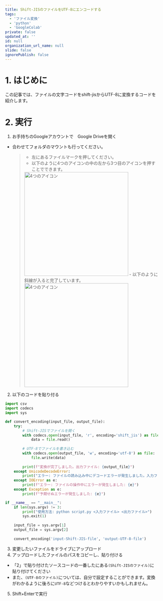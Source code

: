 ```yaml
---
title: Shift-JISのファイルをUTF-8にエンコードする
tags:
  - 'ファイル変換'
  - 'python'
  - 'GoogleColab'
private: false
updated_at: ''
id: null
organization_url_name: null
slide: false
ignorePublish: false
---
```

# 1. はじめに
この記事では、ファイルの文字コードをshift-jisからUTF-8に変換するコードを紹介します。

# 2. 実行
1. お手持ちのGoogleアカウントで　Google Driveを開く
  - 合わせてフォルダのマウントも行ってください。
    >- 左にあるファイルマークを押してください。
    >- 以下のように4つのアイコンの中の左から3つ目のアイコンを押すことでできます。
    ><img width="342" alt="4つのアイコン" src="https://github.com/user-attachments/assets/3a20f89c-e343-418a-9ff4-7ed2ac8d25d2">
    >- 以下のように斜線が入ると完了しています。
    ><img width="342" alt="4つのアイコン" src="https://github.com/user-attachments/assets/455e72a9-f3d1-4a64-8aa0-4e74f7661d0a">

2. 以下のコードを貼り付る
```python
import csv
import codecs
import sys

def convert_encoding(input_file, output_file):
    try:
        # Shift-JISでファイルを開く
        with codecs.open(input_file, 'r', encoding='shift_jis') as file:
            data = file.read()
        
        # UTF-8でファイルを書き込む
        with codecs.open(output_file, 'w', encoding='utf-8') as file:
            file.write(data)
        
        print(f"変換が完了しました。出力ファイル: {output_file}")
    except UnicodeDecodeError:
        print("エラー: ファイルの読み込み中にデコードエラーが発生しました。入力ファイルがShift-JISでエンコードされていることを確認してください。")
    except IOError as e:
        print(f"エラー: ファイルの操作中にエラーが発生しました: {e}")
    except Exception as e:
        print(f"予期せぬエラーが発生しました: {e}")

if __name__ == "__main__":
    if len(sys.argv) != 3:
        print("使用方法: python script.py <入力ファイル> <出力ファイル>")
        sys.exit(1)
    
    input_file = sys.argv[1]
    output_file = sys.argv[2]
    
    convert_encoding('input-Shift-JIS-file', 'output-UTF-8-file')
```
3. 変更したいファイルをドライブにアップロード
4. アップロードしたファイルのパスをコピーし、貼り付ける
  - 「2」で貼り付けたソースコードの一番したにある`(Shift-JISのファイル)`に貼り付けてください  
  - また、`(UTF-8のファイル)`については、自分で設定することができます。変換がわかるように後ろに`UTF-8`などつけるとわかりやすいかもしれません。
5. Shift+Enterで実行
